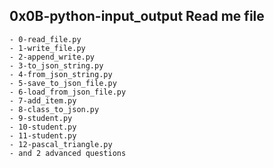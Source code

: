 0x0B-python-input_output Read me file
---------------------------------------------------
	- 0-read_file.py
	- 1-write_file.py
	- 2-append_write.py
	- 3-to_json_string.py
	- 4-from_json_string.py
	- 5-save_to_json_file.py
	- 6-load_from_json_file.py
	- 7-add_item.py
	- 8-class_to_json.py
	- 9-student.py
	- 10-student.py
	- 11-student.py
	- 12-pascal_triangle.py
	- and 2 advanced questions
